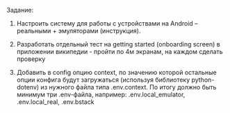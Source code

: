 Задание:
1. Настроить систему для работы с устройствами на Android – реальными + эмуляторами (инструкция).

2. Разработать отдельный тест на getting started (onboarding screen) в приложении википедии - пройти по 4м экранам, на каждом сделать проверку

3. Добавить в config опцию context, по значению которой остальные опции конфига будут загружаться (используя библиотеку python-dotenv) из нужного файла типа .env.context.
   По итогу должно быть минимум три .env-файла, например: .env.local_emulator, .env.local_real, .env.bstack
